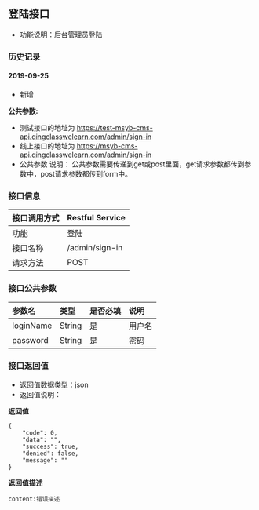 ## 登陆接口
+ 功能说明：后台管理员登陆

### 历史记录

#### 2019-09-25 
- 新增

**公共参数:**
+ 测试接口的地址为 https://test-msyb-cms-api.qingclasswelearn.com/admin/sign-in
+ 线上接口的地址为 https://msyb-cms-api.qingclasswelearn.com/admin/sign-in
+ 公共参数 说明： 公共参数需要传递到get或post里面，get请求参数都传到参数中，post请求参数都传到form中。

### 接口信息
|接口调用方式 	|	Restful Service			|
|:--------------|:--------------------------|
|功能	     	| 登陆						|
|接口名称		|/admin/sign-in				|
|请求方法		|POST					    |

### 接口公共参数
|参数名		   		|类型	|是否必填	|说明			    					|
|:------------------|:------|:----------|:--------------------------------------|
|loginName	   		|String |	是	  	|用户名	      	  						|
|password	   		|String |	是	  	|密码	      	  						| 

### 接口返回值
+ 返回值数据类型：json
+ 返回值说明：

**返回值**  

```
{
    "code": 0,
    "data": "",
    "success": true,
    "denied": false,
    "message": ""
}
```

**返回值描述**  

```
content:错误描述
```